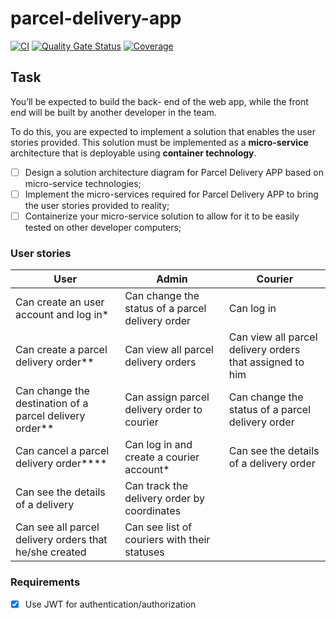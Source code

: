 # parcel-delivery-app

[![CI](https://github.com/unrealwork/parcel-delivery-app/actions/workflows/gradle.yml/badge.svg)](https://github.com/unrealwork/parcel-delivery-app/actions/workflows/gradle.yml) [![Quality Gate Status](https://sonarcloud.io/api/project_badges/measure?project=unrealwork_parcel-delivery-app&metric=alert_status)](https://sonarcloud.io/summary/new_code?id=unrealwork_parcel-delivery-app) [![Coverage](https://sonarcloud.io/api/project_badges/measure?project=unrealwork_parcel-delivery-app&metric=coverage)](https://sonarcloud.io/summary/new_code?id=unrealwork_parcel-delivery-app)

## Task

You’ll be expected to build the back- end of the web app, while the front end will be built by another
developer in the team.

To do this, you are expected to implement a solution that enables the user stories provided. This solution
must be implemented as a **micro-service** architecture that is deployable using **container technology**.

- [ ] Design a solution architecture diagram for Parcel Delivery APP based on micro-service technologies;
- [ ] Implement the micro-services required for Parcel Delivery APP to bring the user stories provided to reality;
- [ ] Containerize your micro-service solution to allow for it to be easily tested on other developer computers;

### User stories

| User                                              | Admin                                             | Courier                                                  |
|---------------------------------------------------|---------------------------------------------------|----------------------------------------------------------|
| Can create an user account and log in*            | Can change the status of a parcel delivery  order | Can log in                                               |
| Can create a parcel delivery order**              | Can view all parcel delivery orders               | Can view all parcel delivery orders that assigned to him |
| Can change the destination of a parcel delivery order** | Can assign parcel delivery order to courier       | Can change the status of a parcel delivery order         |
| Can cancel a parcel delivery order****            | Can log in and create a courier account*          |  Can see the details of a delivery order                 |
| Can see the details of a delivery                 | Can track the delivery order by coordinates       |
Can see all parcel delivery orders that he/she created |  Can see list of couriers with their statuses |

### Requirements

- [x] Use JWT for authentication/authorization
